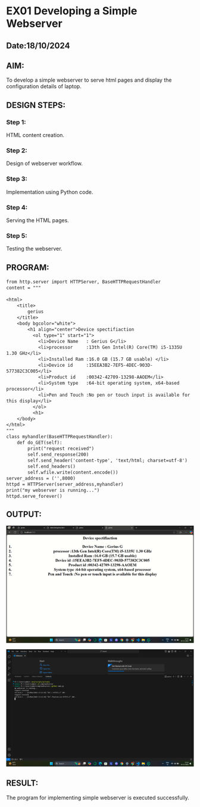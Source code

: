 # EX01 Developing a Simple Webserver
## Date:18/10/2024

## AIM:
To develop a simple webserver to serve html pages and display the configuration details of laptop.

## DESIGN STEPS:
### Step 1: 
HTML content creation.

### Step 2:
Design of webserver workflow.

### Step 3:
Implementation using Python code.

### Step 4:
Serving the HTML pages.

### Step 5:
Testing the webserver.

## PROGRAM:
```
from http.server import HTTPServer, BaseHTTPRequestHandler
content = """

<html>
    <title>
        gerius
    </title>
    <body bgcolor="white">
        <h1 align="center">Device spectifiaction
          <ol type="1" start="1">
            <li>Device Name   : Gerius G</li>
            <li>processor     :13th Gen Intel(R) Core(TM) i5-1335U   1.30 GHz</li>
            <li>Installed Ram :16.0 GB (15.7 GB usable) </li>
            <li>Device id     :15EEA3B2-7EF5-4DEC-903D-577382C3C005</li>
            <li>Product id    :00342-42709-13298-AAOEM</li>
            <li>System type   :64-bit operating system, x64-based processor</li>
            <li>Pen and Touch :No pen or touch input is available for this display</li>
          </ol>
          <h1>
    </body>
</html>
"""
class myhandler(BaseHTTPRequestHandler):
    def do_GET(self):
        print("request received")
        self.send_response(200)
        self.send_header('content-type', 'text/html; charset=utf-8')
        self.end_headers()
        self.wfile.write(content.encode())
server_address = ('',8000)
httpd = HTTPServer(server_address,myhandler)
print("my webserver is running...")
httpd.serve_forever()
```

## OUTPUT:


![alt text](<Screenshot (33).png>)

![alt text](<Screenshot (32).png>)
## RESULT:
The program for implementing simple webserver is executed successfully.
